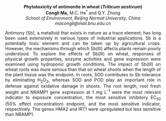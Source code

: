 <center><strong>Phytotoxicity of antimonite in wheat (<i>Triticum aestivum</i>)</strong>
<center><strong>Congli Ma,</strong> M.C. He<sup>*</sup> and Q.Y. Zhong


<center><i>School of Environment, Beijing Normal University, China</i>

<center><i>macongli@mail.bnu.edu.cn</i>

<p style=text-align:justify>Antimony (Sb), a metalloid that exists in nature as a trace element, has
long been used extensively in various types of industrial applications.
Sb is a potentially toxic element and can be taken up by agricultural
crops. However, the mechanisms through which Sb(III) affects plants
remain poorly understood. To explore the effects of Sb(III) on wheat,
responses of physical growth properties, enzyme activities and gene
expression were examined using hydroponic growth conditions. The impact
of Sb(III) on wheat roots was more serious than that on wheat shoots
when the length of the plant tissue was the endpoint. In roots, SOD
contributes to Sb tolerance by eliminating H<sub>2</sub>O<sub>2</sub>, whereas SOD and POD
play an important role in defense against oxidative damage in shoots.
The root length, root fresh weight and NRAMP1 gene expression at 1 mg
L<sup>-1</sup> were the most relevant indicator to exposure concentration, the
most sensitive inhibitory EC<sub>50</sub> (50% effect concentration) endpoint,
and the most sensitive indicator, respectively. The genes HMA2 and IRT1
were upregulated but less sensitive than NRAMP1.

